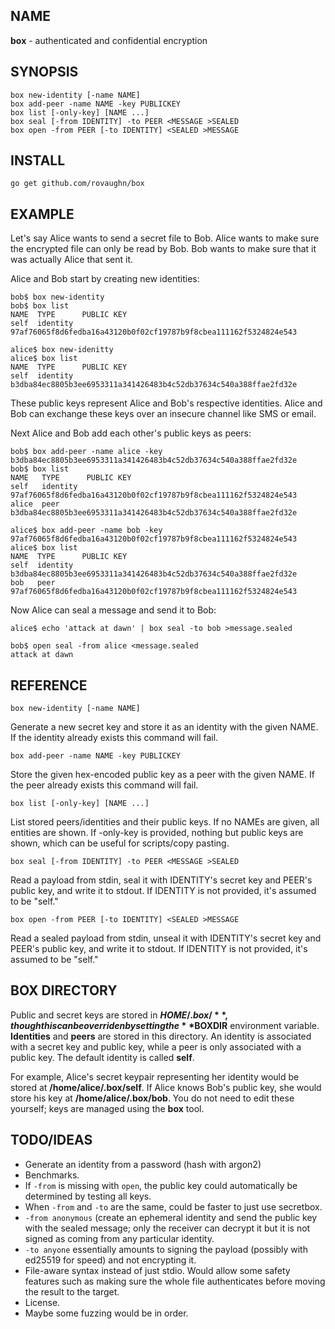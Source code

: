 ## NAME

**box** - authenticated and confidential encryption

## SYNOPSIS

	box new-identity [-name NAME]
	box add-peer -name NAME -key PUBLICKEY
	box list [-only-key] [NAME ...]
	box seal [-from IDENTITY] -to PEER <MESSAGE >SEALED
	box open -from PEER [-to IDENTITY] <SEALED >MESSAGE

## INSTALL

	go get github.com/rovaughn/box

## EXAMPLE

Let's say Alice wants to send a secret file to Bob.  Alice wants to make sure
the encrypted file can only be read by Bob.  Bob wants to make sure that it was
actually Alice that sent it.

Alice and Bob start by creating new identities:

	bob$ box new-identity
	bob$ box list
	NAME  TYPE      PUBLIC KEY
	self  identity  97af76065f8d6fedba16a43120b0f02cf19787b9f8cbea111162f5324824e543

	alice$ box new-idenitty
	alice$ box list
	NAME  TYPE      PUBLIC KEY
	self  identity  b3dba84ec8805b3ee6953311a341426483b4c52db37634c540a388ffae2fd32e

These public keys represent Alice and Bob's respective identities.  Alice and
Bob can exchange these keys over an insecure channel like SMS or email.

Next Alice and Bob add each other's public keys as peers:

	bob$ box add-peer -name alice -key b3dba84ec8805b3ee6953311a341426483b4c52db37634c540a388ffae2fd32e
	bob$ box list
	NAME   TYPE      PUBLIC KEY
	self   identity  97af76065f8d6fedba16a43120b0f02cf19787b9f8cbea111162f5324824e543
	alice  peer      b3dba84ec8805b3ee6953311a341426483b4c52db37634c540a388ffae2fd32e

	alice$ box add-peer -name bob -key 97af76065f8d6fedba16a43120b0f02cf19787b9f8cbea111162f5324824e543
	alice$ box list
	NAME  TYPE      PUBLIC KEY
	self  identity  b3dba84ec8805b3ee6953311a341426483b4c52db37634c540a388ffae2fd32e
	bob   peer      97af76065f8d6fedba16a43120b0f02cf19787b9f8cbea111162f5324824e543

Now Alice can seal a message and send it to Bob:

	alice$ echo 'attack at dawn' | box seal -to bob >message.sealed

	bob$ open seal -from alice <message.sealed
	attack at dawn

## REFERENCE

	box new-identity [-name NAME]

Generate a new secret key and store it as an identity with the given NAME.  If
the identity already exists this command will fail.

	box add-peer -name NAME -key PUBLICKEY

Store the given hex-encoded public key as a peer with the given NAME.  If the
peer already exists this command will fail.

	box list [-only-key] [NAME ...]

List stored peers/identities and their public keys.  If no NAMEs are given, all
entities are shown.  If -only-key is provided, nothing but public keys are
shown, which can be useful for scripts/copy pasting.

	box seal [-from IDENTITY] -to PEER <MESSAGE >SEALED

Read a payload from stdin, seal it with IDENTITY's secret key and PEER's public
key, and write it to stdout.  If IDENTITY is not provided, it's assumed to be
"self."

	box open -from PEER [-to IDENTITY] <SEALED >MESSAGE

Read a sealed payload from stdin, unseal it with IDENTITY's secret key and
PEER's public key, and write it to stdout.  If IDENTITY is not provided, it's
assumed to be "self."

## BOX DIRECTORY

Public and secret keys are stored in **$HOME/.box/**, though this can be
overriden by setting the **$BOXDIR** environment variable.  **Identities** and
**peers** are stored in this directory.  An identity is associated with a
secret key and public key, while a peer is only associated with a public key.
The default identity is called **self**.

For example, Alice's secret keypair representing her identity would be stored
at **/home/alice/.box/self**.  If Alice knows Bob's public key, she would store
his key at **/home/alice/.box/bob**.  You do not need to edit these yourself;
keys are managed using the **box** tool.

## TODO/IDEAS

- Generate an identity from a password (hash with argon2)
- Benchmarks.
- If `-from` is missing with `open`, the public key could automatically be
  determined by testing all keys.
- When `-from` and `-to` are the same, could be faster to just use secretbox.
- `-from anonymous` (create an ephemeral identity and send the public key with
  the sealed message; only the receiver can decrypt it but it is not signed as
  coming from any particular identity.
- `-to anyone` essentially amounts to signing the payload (possibly with
  ed25519 for speed) and not encrypting it.
- File-aware syntax instead of just stdio.  Would allow some safety features
  such as making sure the whole file authenticates before moving the result to
  the target.
- License.
- Maybe some fuzzing would be in order.
